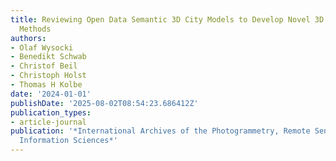 ```yaml
---
title: Reviewing Open Data Semantic 3D City Models to Develop Novel 3D Reconstruction
  Methods
authors:
- Olaf Wysocki
- Benedikt Schwab
- Christof Beil
- Christoph Holst
- Thomas H Kolbe
date: '2024-01-01'
publishDate: '2025-08-02T08:54:23.686412Z'
publication_types:
- article-journal
publication: '*International Archives of the Photogrammetry, Remote Sensing and Spatial
  Information Sciences*'
---
```

